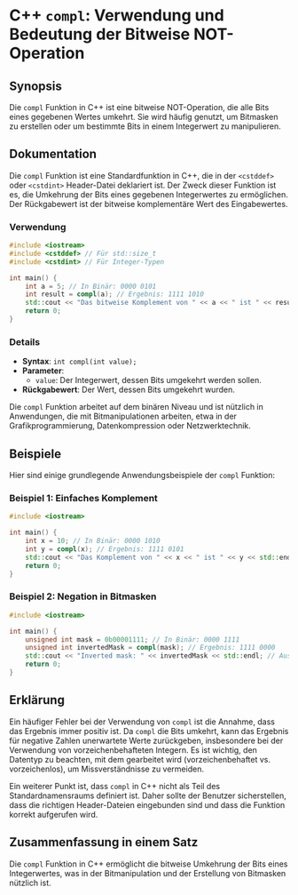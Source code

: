 <!--
Meta Description: # C++ `compl`: Verwendung und Bedeutung der Bitweise NOT-Operation ## Synopsis Die `compl` Funktion in C++ ist eine bitweise NOT-Operation, die alle B...
Meta Keywords: der, ist, compl, die, int
-->

# C++ `compl`: Verwendung und Bedeutung der Bitweise NOT-Operation

## Synopsis
Die `compl` Funktion in C++ ist eine bitweise NOT-Operation, die alle Bits eines gegebenen Wertes umkehrt. Sie wird häufig genutzt, um Bitmasken zu erstellen oder um bestimmte Bits in einem Integerwert zu manipulieren.

## Dokumentation
Die `compl` Funktion ist eine Standardfunktion in C++, die in der `<cstddef>` oder `<cstdint>` Header-Datei deklariert ist. Der Zweck dieser Funktion ist es, die Umkehrung der Bits eines gegebenen Integerwertes zu ermöglichen. Der Rückgabewert ist der bitweise komplementäre Wert des Eingabewertes.

### Verwendung
```cpp
#include <iostream>
#include <cstddef> // Für std::size_t
#include <cstdint> // Für Integer-Typen

int main() {
    int a = 5; // In Binär: 0000 0101
    int result = compl(a); // Ergebnis: 1111 1010
    std::cout << "Das bitweise Komplement von " << a << " ist " << result << std::endl;
    return 0;
}
```

### Details
- **Syntax**: `int compl(int value);`
- **Parameter**: 
  - `value`: Der Integerwert, dessen Bits umgekehrt werden sollen.
- **Rückgabewert**: Der Wert, dessen Bits umgekehrt wurden.

Die `compl` Funktion arbeitet auf dem binären Niveau und ist nützlich in Anwendungen, die mit Bitmanipulationen arbeiten, etwa in der Grafikprogrammierung, Datenkompression oder Netzwerktechnik.

## Beispiele
Hier sind einige grundlegende Anwendungsbeispiele der `compl` Funktion:

### Beispiel 1: Einfaches Komplement
```cpp
#include <iostream>

int main() {
    int x = 10; // In Binär: 0000 1010
    int y = compl(x); // Ergebnis: 1111 0101
    std::cout << "Das Komplement von " << x << " ist " << y << std::endl; // Ausgabe: -11
    return 0;
}
```

### Beispiel 2: Negation in Bitmasken
```cpp
#include <iostream>

int main() {
    unsigned int mask = 0b00001111; // In Binär: 0000 1111
    unsigned int invertedMask = compl(mask); // Ergebnis: 1111 0000
    std::cout << "Inverted mask: " << invertedMask << std::endl; // Ausgabe: 240
    return 0;
}
```

## Erklärung
Ein häufiger Fehler bei der Verwendung von `compl` ist die Annahme, dass das Ergebnis immer positiv ist. Da `compl` die Bits umkehrt, kann das Ergebnis für negative Zahlen unerwartete Werte zurückgeben, insbesondere bei der Verwendung von vorzeichenbehafteten Integern. Es ist wichtig, den Datentyp zu beachten, mit dem gearbeitet wird (vorzeichenbehaftet vs. vorzeichenlos), um Missverständnisse zu vermeiden.

Ein weiterer Punkt ist, dass `compl` in C++ nicht als Teil des Standardnamensraums definiert ist. Daher sollte der Benutzer sicherstellen, dass die richtigen Header-Dateien eingebunden sind und dass die Funktion korrekt aufgerufen wird.

## Zusammenfassung in einem Satz
Die `compl` Funktion in C++ ermöglicht die bitweise Umkehrung der Bits eines Integerwertes, was in der Bitmanipulation und der Erstellung von Bitmasken nützlich ist.
